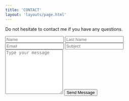 ```yaml
---
title: 'CONTACT'
layout: 'layouts/page.html'
---
```


Do not hesitate to contact me if you have any questions.

<form method="post" action="mailto:gaia_seynaeve@hotmail.be">
    <input type="text" placeholder="Name">
    <input type="text" placeholder="Last Name">
    <input type="text" placeholder="Email">
    <input type="text" placeholder="Subject">
    <textarea rows="9" placeholder="Type your message"></textarea>
    <input type="submit" value="Send Message">
</form>
